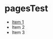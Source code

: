 # pagesTest
<ul>
  <li><a href="third.html">Item 1</a></li>
  <li>Item 2 </li>
  <li> Item 3</li>
</ul>
